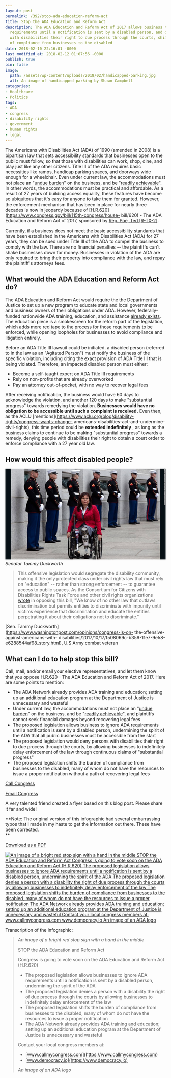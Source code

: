 ```yaml
---
layout: post
permalink: /392/stop-ada-education-reform-act
title: Stop the ADA Education and Reform Act
description: The ADA Education and Reform Act of 2017 allows business to ignore ADA
  requirements until a notification is sent by a disabled person, and denies persons
  with disabilities their right to due process through the courts, shifting the burden
  of compliance from businesses to the disabled
date: 2018-02-10 22:16:01 -0000
last_modified_at: 2018-02-12 01:07:56 -0000
publish: true
pin: false
image:
  path: /assets/wp-content/uploads/2018/02/handicapped-parking.jpg
  alt: An image of handicapped parking by Shawn Campbell
categories:
- Healthcare
- Politics
tags:
- ADA
- congress
- disability rights
- government
- human rights
- legal
---
```

The Americans with Disabilities Act (ADA) of 1990 (amended in 2008) is a
bipartisan law that sets accessibility standards that businesses open to the
public must follow, so that those with disabilities can work, shop, dine, and
play just like any other citizens. Title III of the ADA requires basic
necessities like ramps, handicap parking spaces, and doorways wide enough for
a wheelchair. Even under current law, the accommodations must not place an
"[undue burden](https://www.ada.gov/pubs/adastatute08.htm#12181)" on the
business, and be "[readily
achievable](https://www.ada.gov/pubs/adastatute08.htm#12181)". In other words,
the accommodations must be practical and affordable. As a result of 27 years
of building access equality, these features have become so ubiquitous that
it's easy for anyone to take them for granted. However, the enforcement
mechanism that has been in place for nearly three decades is now in jeopardy
because of [H.R.620](https://www.congress.gov/bill/115th-congress/house-
bill/620) \- The ADA Education and Reform Act of 2017, sponsored by [Rep. Poe,
Ted [R-TX-2]](https://www.congress.gov/member/ted-poe/P000592).

Currently, if a business does not meet the basic accessibility standards that
have been established in the Americans with Disabilities Act (ADA) for 27
years, they can be sued under Title III of the ADA to compel the business to
comply with the law. There are no financial penalties -- the plaintiffs can't
shake businesses down for money. Businesses in violation of the ADA are only
required to bring their property into compliance with the law, and repay the
plaintiff's attorneys fees.

## What would the ADA Education and Reform Act do?

The ADA Education and Reform Act would require the the Department of Justice
to set up a new program to educate state and local governments and business
owners of their obligations under ADA. However, federally-funded nationwide
ADA training, education, and assistance [already exists](https://adata.org/).
The education piece is a smokescreen for the reform part of the legislation,
which adds more red tape to the process for those requirements to be enforced,
while opening loopholes for businesses to avoid compliance and litigation
entirely.

Before an ADA Title III lawsuit could be initiated. a disabled person
(referred to in the law as an "Agitated Person") must notify the business of
the specific violation, including citing the exact provision of ADA Title III
that is being violated. Therefore, an impacted disabled person must either:

* Become a self-taught expert on ADA Title III requirements
* Rely on non-profits that are already overworked
* Pay an attorney out-of-pocket, with no way to recover legal fees

After receiving notification, the business would have 60 days to acknowledge
the violation, and another 120 days to make "substantial progress" towards
remedying the violation. **Businesses would have no obligation to be
accessible until such a complaint is received.** Even then, as the ACLU
[mentions](https://www.aclu.org/blog/disability-rights/congress-wants-change-
americans-disabilities-act-and-undermine-civil-rights), this time period could
be **extended indefinitely** , as long as the business claims to continue to
be making "substantial progress" towards a remedy, denying people with
disabilities their right to obtain a court order to enforce compliance with a
27 year old law.

## How would this affect disabled people?

[![Image of Senator Tammy Duckworth](/assets/wp-content/uploads/2018/02/tammy-duckworth.jpg)  
](/assets/wp-content/uploads/2018/02/tammy-duckworth.jpg)
_Senator Tammy Duckworth_

> This offensive legislation would segregate the disability community, making
> it the only protected class under civil rights law that must rely on
> "education" -- rather than strong enforcement -- to guarantee access to
> public spaces. As the Consortium for Citizens with Disabilities Rights Task
> Force and other civil rights organizations [wrote][1] in opposing this bill,
> "We know of no other law that outlaws discrimination but permits entities to
> discriminate with impunity until victims experience that discrimination and
> educate the entities  perpetrating it about their obligations not to
> discriminate."

[Sen. Tammy Duckworth](https://www.washingtonpost.com/opinions/congress-is-on-
the-offensive-against-americans-with-
disabilities/2017/10/17/f508069c-b359-11e7-9e58-e6288544af98_story.html), U.S
Army combat veteran

## What can I do to help stop this bill?

Call, mail, and/or email your elective representatives, and let them know that
you oppose H.R.620 - The ADA Education and Reform Act of 2017. Here are some
points to mention:

* The ADA Network already provides ADA training and education; setting up an additional education program at the Department of Justice is unnecessary and wasteful
* Under current law, the accommodations must not place an "[undue burden](https://www.ada.gov/pubs/adastatute08.htm#12181)" on the business, and be "[readily achievable](https://www.ada.gov/pubs/adastatute08.htm#12181)", and plaintiffs cannot seek financial damages beyond recovering legal fees
* The proposed legislation allows business to ignore ADA requirements until a notification is sent by a disabled person, undermining the spirit of the ADA that all public businesses must be accessible from the start
* The proposed legislation would deny persons with disabilities their right to due process through the courts, by allowing businesses to indefinitely delay enforcement of the law through continuous claims of "substantial progress"
* The proposed legislation shifts the burden of compliance from businesses to the disabled, many of whom do not have the resources to issue a proper notification without a path of recovering legal fees

[Call Congress](https://www.callmycongress.com/)

[Email Congress](https://democracy.io/)

A very talented friend created a flyer based on this blog post. Please share
it far and wide!

**Note: The original version of this infographic had several embarrassing
typos that I made in my haste to get the information out there. These have
been corrected.  
**

[Download as a PDF](/assets/wp-content/uploads/2018/02/H.R.-620-flyer.pdf)

[![An image of a bright red stop sign with a hand in the middle STOP the ADA
Education and Reform Act Congress is going to vote soon on the ADA Education
and Reform Act \(H.R.620\) The proposed legislation allows businesses to
ignore ADA requirements until a notification is sent by a disabled person,
undermining the spirit of the ADA The proposed legislation denies a person
with a disability the right of due process through the courts by allowing
businesses to indefinitely delay enforcement of the law The proposed
legislation shifts the burden of compliance from businesses to the disabled,
many of whom do not have the resources to issue a proper notification The ADA
Network already provides ADA training and education; setting up an additional
education program at the Department of Justice is unnecessary and wasteful
Contact your local congress members at: www.callmycongress.com
www.democracy.io An image of an ADA
logo](/assets/wp-content/uploads/2018/02/H.R.-620-Flyer.png)](/assets/wp-content/uploads/2018/02/H.R.-620-Flyer.png)

Transcription of the infographic:

> _An image of a bright red stop sign with a hand in the middle_
>
> STOP the ADA Education and Reform Act
>
> Congress is going to vote soon on the ADA Education and Reform Act (H.R.620)
>
> * The proposed legislation allows businesses to ignore ADA requirements
> until a notification is sent by a disabled person, undermining the spirit of
> the ADA
> * The proposed legislation denies a person with a disability the right of
> due process through the courts by allowing businesses to indefinitely delay
> enforcement of the law
> * The proposed legislation shifts the burden of compliance from businesses
> to the disabled, many of whom do not have the resources to issue a proper
> notification
> * The ADA Network already provides ADA training and education; setting up
> an additional education program at the Department of Justice is unnecessary
> and wasteful
>
>
>
> Contact your local congress members at:
>
> * [www.callmycongress.com](https://www.callmycongress.com)
> * [www.democracy.io](https://www.democracy.io)
>
>
>
> _An image of an ADA logo_

[1]: https://disabilityrightslaw.org/sites/default/files/documents/Letter-Opposition-ADA-Education-Reform-Act-2017.pdf
